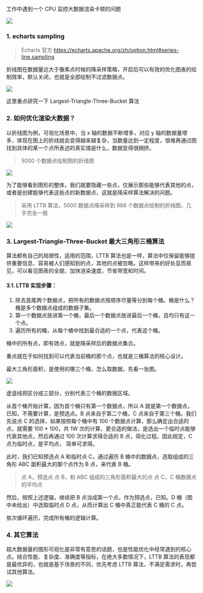 工作中遇到一个 CPU 监控大数据渲染卡顿的问题

![](https://gcy-1306312261.cos.ap-chengdu.myqcloud.com/blog/20230511142520.png)

### 1. echarts sampling

> Echarts 官方 https://echarts.apache.org/zh/option.html#series-line.sampling

折线图在数据量远大于像素点时候的降采样策略，开启后可以有效的优化图表的绘制效率，默认关闭，也就是全部绘制不过滤数据点。

![](https://gcy-1306312261.cos.ap-chengdu.myqcloud.com/blog/20230510214511.png)

这里重点研究一下 Largest-Triangle-Three-Bucket 算法

### 2. 如何优化渲染大数据？

以折线图为例，可视化场景中，当 x 轴的数据不断增多，对应 y 轴的数据量增多，体现在图上的折线就会变得越来越复杂，当数量达到一定程度，很难再通过图找到具体的某一个点所表述的真实值是什么，数据变得很拥挤。

> 5000 个数据点绘制图的折线图

![](https://gcy-1306312261.cos.ap-chengdu.myqcloud.com/blog/20230510214925.png)

为了能够看到图形的整体，我们就要隐藏一些点，仅展示那些能够代表其他的点，或者是创建能够代表这些点的新数据点，这就是降采样算法解决的问题。

> 采用 LTTB 算法，5000 数据点降采样到 888 个数据点绘制的折线图，几乎完全一致

![](https://gcy-1306312261.cos.ap-chengdu.myqcloud.com/blog/20230510215103.png)

### 3. Largest-Triangle-Three-Bucket 最大三角形三桶算法

算法都有自己的局限性，适用的范围，LTTB 算法也是一样，算法中仅保留能够提供重要信息、容易被人们感知到的点，其他的点被忽略。这样带来的好处显而易见，可以看见图表的全貌、加快渲染速度，节省带宽和时间。

#### 3.1. LTTB 实现步骤：

1. 除去首尾两个数据点，把所有的数据点按顺序尽量等分到每个桶。桶是什么？桶是多个数据点组成的数据子集。
2. 第一个数据点放进第一个桶，最后一个数据点放进最后一个桶，且均只有这一个点。
3. 遍历所有的桶，从每个桶中找到最合适的一个点，代表这个桶。

桶中的所有点，即有效点，就是降采样后的数据点集合。

重点就在于如何找到可以代表当前桶的那个点，也就是三桶算法的核心设计。

最大三角形面积，是使用的哪三个桶，怎么取数据，先看一张图。

![](https://gcy-1306312261.cos.ap-chengdu.myqcloud.com/blog/20230510215234.png)

虚竖线把区分成三部分，分别代表三个桶的数据区域。

从首个桶开始计算，因为首个桶只有第一个数据点，所以 A 就是第一个数据点，已知，不需要计算，是预选点。B 点来自于第二个桶，C 点来自于第三个桶。我们先说点 C 的选择，如果按照每个桶中有 100 个数据点计算，那么确定出合适的点，就需要 100 \* 100，共 1W 次的计算，更合适的做法，是选出一个临时点能够代表其他点，然后再通过 100 次计算求得合适的 B 点，简化过程。因此规定，C 点为临时点，是平均点，
简单可求得。

此时，我们已知预选点 A 和临时点 C，通过遍历 B 桶中的数据点，选取组成的三角形 ABC 面积最大的那个点作为 B 点，来代表 B 桶。

> 点 A，预选点
> 点 B，和 ABC 组成的三角形面积最大的点
> 点 C，C 桶数据点的平均点

然后，按照上述逻辑，继续把 B 点当成第一个点，作为预选点，已知。D 桶（图中未给出）中选取临时点 D 点，从而计算出 C 桶中真正能代表 C 桶的 C 点。

依次循环遍历，完成所有桶的逻辑计算。

### 4. 其它算法

超大数据量的图形可视化是非常有意思的话题，也是性能优化中经常遇到的核心点。结合性能、复杂度、准确度等指标，在绝大多数情况下，LTTB 算法的表现都是最优异的，也就是基于场景的不同，优先考虑 LTTB 算法，不满足需求时，再尝试其他算法。

![](https://gcy-1306312261.cos.ap-chengdu.myqcloud.com/blog/20230510215531.png)
